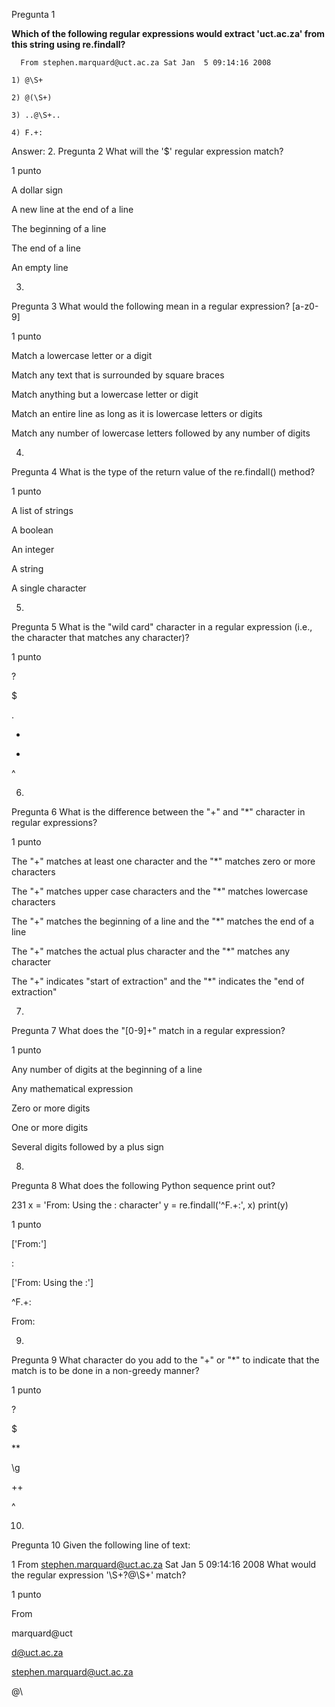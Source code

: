 Pregunta 1

**Which of the following regular expressions would extract 'uct.ac.za' from this string using re.findall?**
```
  From stephen.marquard@uct.ac.za Sat Jan  5 09:14:16 2008
```
```
1) @\S+

2) @(\S+)

3) ..@\S+..

4) F.+:
```
Answer: 
2.
Pregunta 2
What will the '\$' regular expression match?

1 punto

A dollar sign


A new line at the end of a line


The beginning of a line


The end of a line


An empty line

3.
Pregunta 3
What would the following mean in a regular expression? [a-z0-9]

1 punto

Match a lowercase letter or a digit


Match any text that is surrounded by square braces


Match anything but a lowercase letter or digit


Match an entire line as long as it is lowercase letters or digits


Match any number of lowercase letters followed by any number of digits

4.
Pregunta 4
What is the type of the return value of the re.findall() method?

1 punto

A list of strings


A boolean


An integer


A string


A single character

5.
Pregunta 5
What is the "wild card" character in a regular expression (i.e., the character that matches any character)?

1 punto

?


$


.


+


*


^

6.
Pregunta 6
What is the difference between the "+" and "*" character in regular expressions?

1 punto

The "+" matches at least one character and the "*" matches zero or more characters


The "+" matches upper case characters and the "*" matches lowercase characters


The "+" matches the beginning of a line and the "*" matches the end of a line


The "+" matches the actual plus character and the "*" matches any character


The "+" indicates "start of extraction" and the "*" indicates the "end of extraction"

7.
Pregunta 7
What does the "[0-9]+" match in a regular expression?

1 punto

Any number of digits at the beginning of a line


Any mathematical expression


Zero or more digits


One or more digits


Several digits followed by a plus sign

8.
Pregunta 8
What does the following Python sequence print out?

231
x = 'From: Using the : character'
y = re.findall('^F.+:', x)
print(y)

1 punto

['From:']


:


['From: Using the :']


^F.+:



From:

9.
Pregunta 9
What character do you add to the "+" or "*" to indicate that the match is to be done in a non-greedy manner?

1 punto

?


$


**


\g


++


^

10.
Pregunta 10
Given the following line of text:

1
From stephen.marquard@uct.ac.za Sat Jan  5 09:14:16 2008
What would the regular expression '\S+?@\S+' match?

1 punto

From


marquard@uct


d@uct.ac.za


stephen.marquard@uct.ac.za


\@\

